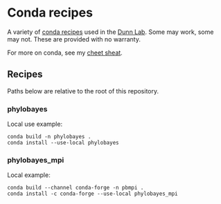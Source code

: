 # Conda recipes

A variety of [conda recipes](https://conda.io/docs/user-guide/tasks/build-packages/recipe.html) used in the [Dunn Lab](http://dunnlab.org). Some may work, some may not. These are provided with no warranty.

For more on conda, see my [cheet sheat](https://gist.github.com/caseywdunn/59c94fc81db53c5916ff9930b72d4e71).

## Recipes

Paths below are relative to the root of this repository.

### phylobayes

Local use example:

    conda build -n phylobayes .
    conda install --use-local phylobayes

### phylobayes_mpi

Local example:

    conda build --channel conda-forge -n pbmpi .
    conda install -c conda-forge --use-local phylobayes_mpi
